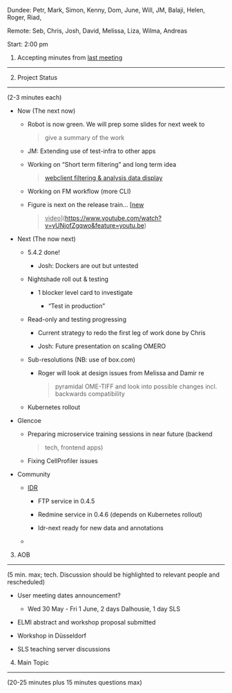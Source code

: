 Dundee: Petr, Mark, Simon, Kenny, Dom, June, Will, JM, Balaji, Helen,
Roger, Riad,

Remote: Seb, Chris, Josh, David, Melissa, Liza, Wilma, Andreas

Start: 2:00 pm

1. Accepting minutes from [<u>last meeting</u>](https://docs.google.com/document/d/1aSwkfPWPUgzGDqBxiaobd7PfrJc6E9FSJZr2ulh4uWA/edit)
-------------------------------------------------------------------------------------------------------------------------------------

2. Project Status
-----------------

(2-3 minutes each)

-   Now (The next now)

    -   Robot is now green. We will prep some slides for next week to
        > give a summary of the work

    -   JM: Extending use of test-infra to other apps

    -   Working on “Short term filtering” and long term idea
        > [<u>webclient filtering & analysis data
        > display</u>](https://github.com/openmicroscopy/design/issues/82)

    -   Working on FM workflow (more CLI)

    -   Figure is next on the release train… [<u>new
        > video</u>](https://www.youtube.com/watch?v=yUNjofZgqwo&feature=youtu.be)

-   Next (The now next)

    -   5.4.2 done!

        -   Josh: Dockers are out but untested

    -   Nightshade roll out & testing

        -   1 blocker level card to investigate

            -   “Test in production”

    -   Read-only and testing progressing

        -   Current strategy to redo the first leg of work done by Chris

        -   Josh: Future presentation on scaling OMERO

    -   Sub-resolutions (NB: use of box.com)

        -   Roger will look at design issues from Melissa and Damir re
            > pyramidal OME-TIFF and look into possible changes incl.
            > backwards compatibility

    -   Kubernetes rollout

-   Glencoe

    -   Preparing microservice training sessions in near future (backend
        > tech, frontend apps)

    -   Fixing CellProfiler issues

-   Community

    -   [<u>IDR</u>](https://trello.com/b/3hRu3hfw/idr-045)

        -   FTP service in 0.4.5

        -   Redmine service in 0.4.6 (depends on Kubernetes rollout)

        -   Idr-next ready for new data and annotations

    -   

3. AOB
------

(5 min. max; tech. Discussion should be highlighted to relevant people
and rescheduled)

-   User meeting dates announcement?

    -   Wed 30 May - Fri 1 June, 2 days Dalhousie, 1 day SLS

-   ELMI abstract and workshop proposal submitted

-   Workshop in Düsseldorf

-   SLS teaching server discussions

4. Main Topic
-------------

(20-25 minutes plus 15 minutes questions max)

